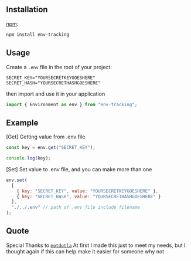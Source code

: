 ## Installation

[npm](https://www.npmjs.com/):

```bash
npm install env-tracking
```

## Usage

Create a `.env` file in the root of your project:

```dosini
SECRET_KEY="YOURSECRETKEYGOESHERE"
SECRET_HASH="YOURSECRETHASHGOESHERE"
```

then import and use it in your application

```javascript
import { Environment as env } from "env-tracking";
```

## Example

[Get] Getting value from .env file

```javascript
const key = env.get("SECRET_KEY");

console.log(key);
```

[Set] Set value to .env file, and you can make more than one

```javascript
env.set(
  [
    { key: "SECRET_KEY", value: "YOURSECRETKEYGOESHERE" },
    { key: "SECRET_HASH", value: "YOURSECRETHASHGOESHERE" }
  ],
  "./../.env" // path of .env file include filename
);
```

## Quote

Special Thanks to [`motdotla`](https://github.com/motdotla)
At first I made this just to meet my needs, but I thought again if this can help make it easier for someone why not
